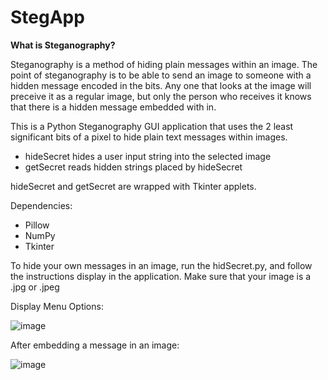 # StegApp

**What is Steganography?**

Steganography is a method of hiding plain messages within an image. The point of steganography is to be able to send an image to someone with a hidden message encoded in the bits. Any one that looks at the image will preceive it as a regular image, but only the person who receives it knows that there is a hidden message embedded with in.

This is a Python Steganography GUI application that uses the 2 least significant bits of a pixel to hide plain text messages within images.

  - hideSecret hides a user input string into the selected image
  - getSecret reads hidden strings placed by hideSecret

hideSecret and getSecret are wrapped with Tkinter applets. 

Dependencies:

  - Pillow
  - NumPy
  - Tkinter

To hide your own messages in an image, run the hidSecret.py, and follow the instructions display in the application. Make sure that your image is a .jpg or .jpeg

Display Menu Options:

![image](https://user-images.githubusercontent.com/85080576/149425451-7f3585e7-ac75-40fe-a918-329524272d2c.png)

After embedding a message in an image:

![image](https://user-images.githubusercontent.com/85080576/149426114-27921ff4-227a-4fe9-9ac2-ce07d78d1989.png)

